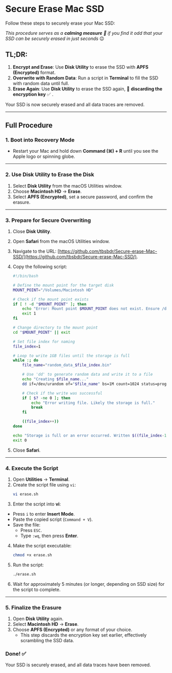 # Secure Erase Mac SSD

Follow these steps to securely erase your Mac SSD:

_This procedure serves as a **calming measure** 💊 if you find it odd that your SSD can be securely erased in just seconds_ 😉


## TL;DR:

1. **Encrypt and Erase**: Use **Disk Utility** to erase the SSD with **APFS (Encrypted)** format.
2. **Overwrite with Random Data**: Run a script in **Terminal** to fill the SSD with random data until full.
3. **Erase Again**: Use **Disk Utility** to erase the SSD again, 🚮 **discarding the encryption key** ✅ .

Your SSD is now securely erased and all data traces are removed.

---
## Full Procedure
### 1. Boot into **Recovery Mode**
- Restart your Mac and hold down **Command (⌘) + R** until you see the Apple logo or spinning globe.

---

### 2. Use **Disk Utility** to Erase the Disk
1. Select **Disk Utility** from the macOS Utilities window.
2. Choose **Macintosh HD** → **Erase**.
3. Select **APFS (Encrypted)**, set a secure password, and confirm the erasure.

---

### 3. Prepare for Secure Overwriting
1. Close **Disk Utility**.
2. Open **Safari** from the macOS Utilities window.
3. Navigate to the URL: [https://github.com/tbsbdr/Secure-erase-Mac-SSD/](https://github.com/tbsbdr/Secure-erase-Mac-SSD/).
4. Copy the following script:

   ```bash
   #!/bin/bash

   # Define the mount point for the target disk
   MOUNT_POINT="/Volumes/Macintosh HD"

   # Check if the mount point exists
   if [ ! -d "$MOUNT_POINT" ]; then
       echo "Error: Mount point $MOUNT_POINT does not exist. Ensure /dev/disk3s1 is mounted."
       exit 1
   fi

   # Change directory to the mount point
   cd "$MOUNT_POINT" || exit

   # Set file index for naming
   file_index=1

   # Loop to write 1GB files until the storage is full
   while :; do
       file_name="random_data_$file_index.bin"

       # Use 'dd' to generate random data and write it to a file
       echo "Creating $file_name..."
       dd if=/dev/urandom of="$file_name" bs=1M count=1024 status=progress

       # Check if the write was successful
       if [ $? -ne 0 ]; then
           echo "Error writing file. Likely the storage is full."
           break
       fi

       ((file_index++))
   done

   echo "Storage is full or an error occurred. Written $((file_index-1)) files."
   exit 0
   ```
5. Close **Safari**.

---

### 4. Execute the Script
1. Open **Utilities** → **Terminal**.
2. Create the script file using `vi`:
   ```bash
   vi erase.sh
   ```
 3. Enter the script into **vi**:
   - Press `i` to enter **Insert Mode**.
   - Paste the copied script (`Command + V`).
   - Save the file:
     - Press `ESC`.
     - Type `:wq`, then press **Enter**.

4. Make the script executable:
   ```bash
   chmod +x erase.sh
   ```

5. Run the script:
   ```bash
   ./erase.sh
   ```

6. Wait for approximately 5 minutes (or longer, depending on SSD size) for the script to complete.

---

### 5. Finalize the Erasure
1.	Open **Disk Utility** again.
2.	Select **Macintosh HD** → **Erase**.
3.	Choose **APFS (Encrypted)** or any format of your choice.
	- This step discards the encryption key set earlier, effectively scrambling the SSD data.

### Done! ✅
Your SSD is securely erased, and all data traces have been removed.
